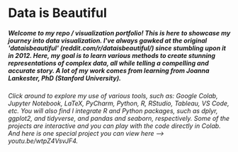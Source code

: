 # Data is Beautiful
##### Welcome to my repo / visualization portfolio! This is here to showcase my journey into data visualization. I've always gawked at the original 'dataisbeautiful' (reddit.com/r/dataisbeautiful/) since stumbling upon it in 2012. Here, my goal is to learn various methods to create stunning representations of complex data, all while telling a compelling and accurate story. A lot of my work comes from learning from Joanna Lankester, PhD (Stanford University).
###### Click around to explore my use of various tools, such as: Google Colab, Jupyter Notebook, LaTeX, PyCharm, Python, R, RStudio, Tableau, VS Code, etc. You will also find I integrate R and Python packages, such as dplyr, ggplot2, and tidyverse, and pandas and seaborn, respectively. Some of the projects are interactive and you can play with the code directly in Colab. And here is one special project you can view here --> youtu.be/wtpZ4VsvJF4.
